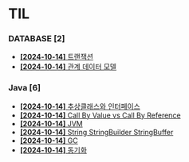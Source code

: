 # TIL
 
### DATABASE [2]
- [**[2024-10-14]**  트랜잭션](https://github.com/A-lass/TIL/blob/main/DATABASE/트랜잭션.md)
- [**[2024-10-14]**  관계 데이터 모델](https://github.com/A-lass/TIL/blob/main/DATABASE/관계_데이터_모델.md)
### Java [6]
- [**[2024-10-14]**  추상클래스와 인터페이스](https://github.com/A-lass/TIL/blob/main/Java/추상클래스와_인터페이스.md)
- [**[2024-10-14]**  Call By Value vs Call By Reference](https://github.com/A-lass/TIL/blob/main/Java/Call_By_Value_vs_Call_By_Reference.md)
- [**[2024-10-14]**  JVM](https://github.com/A-lass/TIL/blob/main/Java/JVM.md)
- [**[2024-10-14]**  String StringBuilder StringBuffer](https://github.com/A-lass/TIL/blob/main/Java/String_StringBuilder_StringBuffer.md)
- [**[2024-10-14]**  GC](https://github.com/A-lass/TIL/blob/main/Java/GC.md)
- [**[2024-10-14]**  동기화](https://github.com/A-lass/TIL/blob/main/Java/동기화.md)
